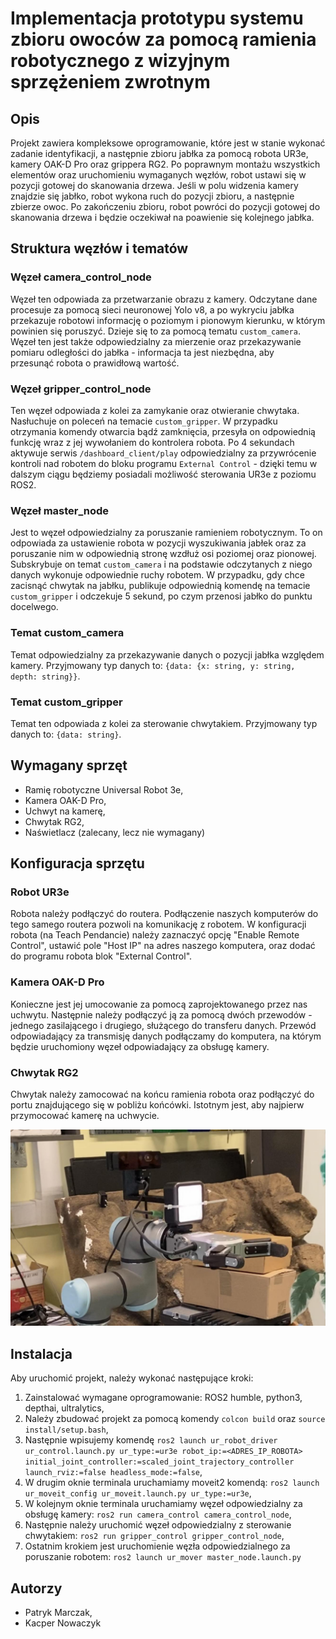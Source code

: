 # Implementacja prototypu systemu zbioru owoców za pomocą ramienia robotycznego z wizyjnym sprzężeniem zwrotnym

## Opis

Projekt zawiera kompleksowe oprogramowanie, które jest w stanie wykonać zadanie identyfikacji, a następnie zbioru jabłka za pomocą robota UR3e, kamery OAK-D Pro oraz grippera RG2. Po poprawnym montażu wszystkich elementów oraz uruchomieniu wymaganych węzłów, robot ustawi się w pozycji gotowej do skanowania drzewa. Jeśli w polu widzenia kamery znajdzie się jabłko, robot wykona ruch do pozycji zbioru, a następnie zbierze owoc. Po zakończeniu zbioru, robot powróci do pozycji gotowej do skanowania drzewa i będzie oczekiwał na poawienie się kolejnego jabłka.

## Struktura węzłów i tematów

### Węzeł camera_control_node

Węzeł ten odpowiada za przetwarzanie obrazu z kamery. Odczytane dane procesuje za pomocą sieci neuronowej Yolo v8, a po wykryciu jabłka przekazuje robotowi informację o poziomym i pionowym kierunku, w którym powinien się poruszyć. Dzieje się to za pomocą tematu `custom_camera`. Węzeł ten jest także odpowiedzialny za mierzenie oraz przekazywanie pomiaru odległości do jabłka - informacja ta jest niezbędna, aby przesunąć robota o prawidłową wartość.

### Węzeł gripper_control_node

Ten węzeł odpowiada z kolei za zamykanie oraz otwieranie chwytaka. Nasłuchuje on poleceń na temacie `custom_gripper`. W przypadku otrzymania komendy otwarcia bądź zamknięcia, przesyła on odpowiednią funkcję wraz z jej wywołaniem do kontrolera robota. Po 4 sekundach aktywuje serwis `/dashboard_client/play` odpowiedzialny za przywrócenie kontroli nad robotem do bloku programu `External Control` - dzięki temu w dalszym ciągu będziemy posiadali możliwość sterowania UR3e z poziomu ROS2.

### Węzeł master_node

Jest to węzeł odpowiedzialny za poruszanie ramieniem robotycznym. To on odpowiada za ustawienie robota w pozycji wyszukiwania jabłek oraz za poruszanie nim w odpowiednią stronę wzdłuż osi poziomej oraz pionowej. Subskrybuje on temat `custom_camera` i na podstawie odczytanych z niego danych wykonuje odpowiednie ruchy robotem. W przypadku, gdy chce zacisnąć chwytak na jabłku, publikuje odpowiednią komendę na temacie `custom_gripper` i odczekuje 5 sekund, po czym przenosi jabłko do punktu docelwego. 

### Temat custom_camera

Temat odpowiedzialny za przekazywanie danych o pozycji jabłka względem kamery. Przyjmowany typ danych to: `{data: {x: string, y: string, depth: string}}`.

### Temat custom_gripper

Temat ten odpowiada z kolei za sterowanie chwytakiem. Przyjmowany typ danych to: `{data: string}`.

## Wymagany sprzęt

- Ramię robotyczne Universal Robot 3e,
- Kamera OAK-D Pro,
- Uchwyt na kamerę,
- Chwytak RG2,
- Naświetlacz (zalecany, lecz nie wymagany)

## Konfiguracja sprzętu

### Robot UR3e

Robota należy podłączyć do routera. Podłączenie naszych komputerów do tego samego routera pozwoli na komunikację z robotem. W konfiguracji robota (na Teach Pendancie) należy zaznaczyć opcję "Enable Remote Control", ustawić pole "Host IP" na adres naszego komputera, oraz dodać do programu robota blok "External Control".

### Kamera OAK-D Pro

Konieczne jest jej umocowanie za pomocą zaprojektowanego przez nas uchwytu. Następnie należy podłączyć ją za pomocą dwóch przewodów - jednego zasilającego i drugiego, służącego do transferu danych. Przewód odpowiadający za transmisję danych podłączamy do komputera, na którym będzie uruchomiony węzeł odpowiadający za obsługę kamery.

### Chwytak RG2

Chwytak należy zamocować na końcu ramienia robota oraz podłączyć do portu znajdującego się w pobliżu końcówki. Istotnym jest, aby najpierw przymocować kamerę na uchwycie.

![Końcówka robota po instalacji całego sprzętu](./vision_setup.jpg)

## Instalacja

Aby uruchomić projekt, należy wykonać następujące kroki:

1. Zainstalować wymagane oprogramowanie: ROS2 humble, python3, depthai, ultralytics,
2. Należy zbudować projekt za pomocą komendy `colcon build` oraz `source install/setup.bash`,
3. Następnie wpisujemy komendę `ros2 launch ur_robot_driver ur_control.launch.py ur_type:=ur3e robot_ip:=<ADRES_IP_ROBOTA> initial_joint_controller:=scaled_joint_trajectory_controller launch_rviz:=false headless_mode:=false`,
4. W drugim oknie terminala uruchamiamy moveit2 komendą: `ros2 launch ur_moveit_config ur_moveit.launch.py ur_type:=ur3e`,
5. W kolejnym oknie terminala uruchamiamy węzeł odpowiedzialny za obsługę kamery: `ros2 run camera_control camera_control_node`,
6. Następnie należy uruchomić węzeł odpowiedzialny z sterowanie chwytakiem: `ros2 run gripper_control gripper_control_node`,
7. Ostatnim krokiem jest uruchomienie węzła odpowiedzialnego za poruszanie robotem: `ros2 launch ur_mover master_node.launch.py`

## Autorzy
- Patryk Marczak,
- Kacper Nowaczyk

